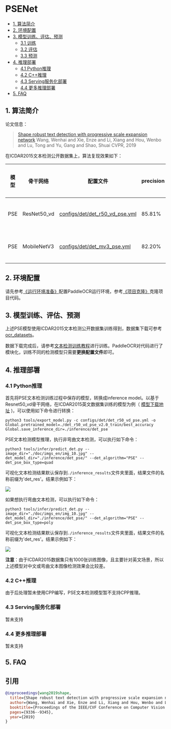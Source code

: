 # PSENet

- [1. 算法简介](#1)
- [2. 环境配置](#2)
- [3. 模型训练、评估、预测](#3)
    - [3.1 训练](#3-1)
    - [3.2 评估](#3-2)
    - [3.3 预测](#3-3)
- [4. 推理部署](#4)
    - [4.1 Python推理](#4-1)
    - [4.2 C++推理](#4-2)
    - [4.3 Serving服务化部署](#4-3)
    - [4.4 更多推理部署](#4-4)
- [5. FAQ](#5)

## 1. 算法简介

论文信息：
> [Shape robust text detection with progressive scale expansion network](https://arxiv.org/abs/1903.12473)
> Wang, Wenhai and Xie, Enze and Li, Xiang and Hou, Wenbo and Lu, Tong and Yu, Gang and Shao, Shuai
> CVPR, 2019

在ICDAR2015文本检测公开数据集上，算法复现效果如下：

|模型|骨干网络|配置文件|precision|recall|Hmean|下载链接|
| --- | --- | --- | --- | --- | --- | --- |
|PSE| ResNet50_vd | [configs/det/det_r50_vd_pse.yml](../../configs/det/det_r50_vd_pse.yml)| 85.81%    |79.53%|82.55%|[训练模型](https://paddleocr.bj.bcebos.com/dygraph_v2.1/en_det/det_r50_vd_pse_v2.0_train.tar)|
|PSE| MobileNetV3| [configs/det/det_mv3_pse.yml](../../configs/det/det_mv3_pse.yml) | 82.20%    |70.48%|75.89%|[训练模型](https://paddleocr.bj.bcebos.com/dygraph_v2.1/en_det/det_mv3_pse_v2.0_train.tar)|

## 2. 环境配置
请先参考[《运行环境准备》](./environment.md)配置PaddleOCR运行环境，参考[《项目克隆》](./clone.md)克隆项目代码。


## 3. 模型训练、评估、预测

上述PSE模型使用ICDAR2015文本检测公开数据集训练得到，数据集下载可参考 [ocr_datasets](./dataset/ocr_datasets.md)。

数据下载完成后，请参考[文本检测训练教程](./detection.md)进行训练。PaddleOCR对代码进行了模块化，训练不同的检测模型只需要**更换配置文件**即可。


## 4. 推理部署

### 4.1 Python推理
首先将PSE文本检测训练过程中保存的模型，转换成inference model。以基于Resnet50_vd骨干网络，在ICDAR2015英文数据集训练的模型为例（ [模型下载地址](https://paddleocr.bj.bcebos.com/dygraph_v2.1/en_det/det_r50_vd_pse_v2.0_train.tar) )，可以使用如下命令进行转换：

```shell
python3 tools/export_model.py -c configs/det/det_r50_vd_pse.yml -o Global.pretrained_model=./det_r50_vd_pse_v2.0_train/best_accuracy  Global.save_inference_dir=./inference/det_pse
```

PSE文本检测模型推理，执行非弯曲文本检测，可以执行如下命令：

```shell
python3 tools/infer/predict_det.py --image_dir="./doc/imgs_en/img_10.jpg" --det_model_dir="./inference/det_pse/" --det_algorithm="PSE" --det_pse_box_type=quad
```

可视化文本检测结果默认保存到`./inference_results`文件夹里面，结果文件的名称前缀为'det_res'。结果示例如下：

![](../imgs_results/det_res_img_10_pse.jpg)

如果想执行弯曲文本检测，可以执行如下命令：

```shell
python3 tools/infer/predict_det.py --image_dir="./doc/imgs_en/img_10.jpg" --det_model_dir="./inference/det_pse/" --det_algorithm="PSE" --det_pse_box_type=poly
```

可视化文本检测结果默认保存到`./inference_results`文件夹里面，结果文件的名称前缀为'det_res'。结果示例如下：

![](../imgs_results/det_res_img_10_pse_poly.jpg)

**注意**：由于ICDAR2015数据集只有1000张训练图像，且主要针对英文场景，所以上述模型对中文或弯曲文本图像检测效果会比较差。

### 4.2 C++推理

由于后处理暂未使用CPP编写，PSE文本检测模型暂不支持CPP推理。

### 4.3 Serving服务化部署

暂未支持

### 4.4 更多推理部署

暂未支持

## 5. FAQ


## 引用

```bibtex
@inproceedings{wang2019shape,
  title={Shape robust text detection with progressive scale expansion network},
  author={Wang, Wenhai and Xie, Enze and Li, Xiang and Hou, Wenbo and Lu, Tong and Yu, Gang and Shao, Shuai},
  booktitle={Proceedings of the IEEE/CVF Conference on Computer Vision and Pattern Recognition},
  pages={9336--9345},
  year={2019}
}
```
